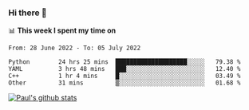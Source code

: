 ### Hi there 👋

📊 **This week I spent my time on**
<!--START_SECTION:waka-->

```text
From: 28 June 2022 - To: 05 July 2022

Python        24 hrs 25 mins  ████████████████████░░░░░   79.38 %
YAML          3 hrs 48 mins   ███░░░░░░░░░░░░░░░░░░░░░░   12.40 %
C++           1 hr 4 mins     █░░░░░░░░░░░░░░░░░░░░░░░░   03.49 %
Other         31 mins         ▒░░░░░░░░░░░░░░░░░░░░░░░░   01.68 %
```

<!--END_SECTION:waka-->


[![Paul's github stats](https://github-readme-stats.vercel.app/api?username=mickeyouyou&theme=dracula&show_icons=true)](https://github.com/anuraghazra/github-readme-stats)
